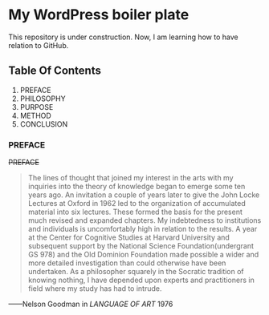 # My WordPress boiler plate
This repository is under construction. Now, I am learning how to have relation to GitHub.

## Table Of Contents
1. PREFACE
2. PHILOSOPHY
3. PURPOSE
4. METHOD
5. CONCLUSION

### PREFACE
~~PREFACE~~
> The lines of thought that joined my interest in the arts with my inquiries into the theory of knowledge began to emerge some ten years ago. An invitation a couple of years later to give the John Locke Lectures at Oxford in 1962 led to the organization of accumulated material into six lectures. These formed the basis for the present much revised and expanded chapters.
My indebtedness to institutions and individuals is uncomfortably high in relation to the results. A year at the Center for Cognitive Studies at Harvard University and subsequent support by the National Science Foundation(undergrant GS 978) and the Old Dominion Foundation made possible a wider and more detailed investigation than could otherwise have been undertaken. As a philosopher squarely in the Socratic tradition of knowing nothing, I have depended upon experts and practitioners in field where my study has had to intrude.

——Nelson Goodman in _LANGUAGE OF ART_ 1976
